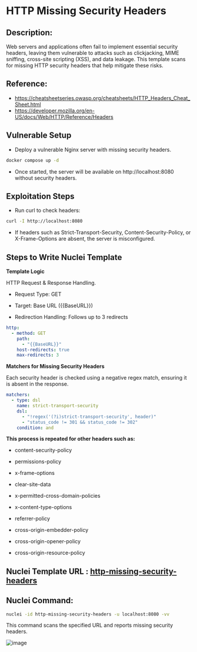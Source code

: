 # HTTP Missing Security Headers

## Description:
Web servers and applications often fail to implement essential security headers, leaving them vulnerable to attacks such as clickjacking, MIME sniffing, cross-site scripting (XSS), and data leakage. This template scans for missing HTTP security headers that help mitigate these risks.

## Reference:
- https://cheatsheetseries.owasp.org/cheatsheets/HTTP_Headers_Cheat_Sheet.html
- https://developer.mozilla.org/en-US/docs/Web/HTTP/Reference/Headers 

## Vulnerable Setup

- Deploy a vulnerable Nginx server with missing security headers.

```bash
docker compose up -d
```

- Once started, the server will be available on http://localhost:8080 without security headers.

## Exploitation Steps

- Run curl to check headers:

```bash
curl -I http://localhost:8080
```

- If headers such as Strict-Transport-Security, Content-Security-Policy, or X-Frame-Options are absent, the server is misconfigured.


## Steps to Write Nuclei Template

**Template Logic**

HTTP Request & Response Handling.

- Request Type: GET

- Target: Base URL ({{BaseURL}})

- Redirection Handling: Follows up to 3 redirects

```yaml
http:
  - method: GET
    path:
      - "{{BaseURL}}"
    host-redirects: true
    max-redirects: 3
```

**Matchers for Missing Security Headers**

Each security header is checked using a negative regex match, ensuring it is absent in the response.

```yaml
matchers:
  - type: dsl
    name: strict-transport-security
    dsl:
      - "!regex('(?i)strict-transport-security', header)"
      - "status_code != 301 && status_code != 302"
    condition: and
```

**This process is repeated for other headers such as:**

- content-security-policy

- permissions-policy

- x-frame-options

- clear-site-data

- x-permitted-cross-domain-policies

- x-content-type-options

- referrer-policy

- cross-origin-embedder-policy

- cross-origin-opener-policy

- cross-origin-resource-policy


## Nuclei Template URL : [http-missing-security-headers](https://github.com/projectdiscovery/nuclei-templates/blob/main/http/misconfiguration/http-missing-security-headers.yaml)

## Nuclei Command:

```bash
nuclei -id http-missing-security-headers -u localhost:8080 -vv
```

This command scans the specified URL and reports missing security headers.

![image](https://github.com/user-attachments/assets/444410ea-99c2-4fdc-b034-3b261d692cf7)

